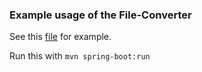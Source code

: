 ### Example usage of the File-Converter

See this [file](https://github.com/CassandraGoose/example-api-file-converter/blob/master/src/main/java/com/example/demo/ConvertFiles.java) for example.


Run this with `mvn spring-boot:run`